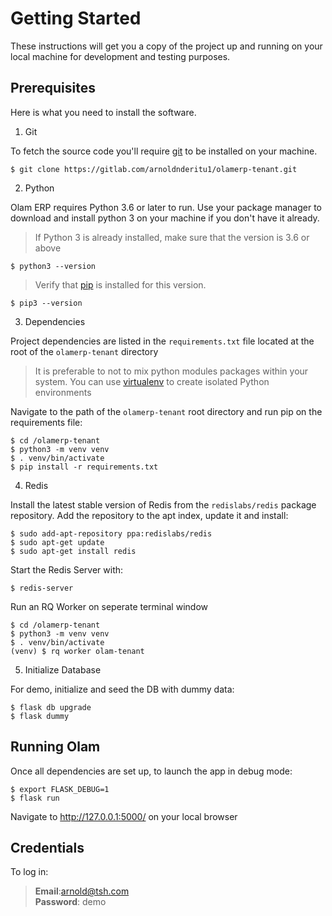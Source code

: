 # Getting Started
These instructions will get you a copy of the project up and running on your local machine for development and testing purposes. 

## Prerequisites
Here is what you need to install the software.

1. Git 

To fetch the source code you'll require [git](https://git-scm.com/) to be installed on your machine.

```
$ git clone https://gitlab.com/arnoldnderitu1/olamerp-tenant.git
```

2. Python

Olam ERP requires Python 3.6 or later to run. Use your package manager to download and install python 3 on your machine if you don't have it already.
> If Python 3 is already installed, make sure that the version is 3.6 or above 
```
$ python3 --version
```
> Verify that [pip](https://pip.pypa.io/) is installed for this version.
```
$ pip3 --version
```

3. Dependencies

Project dependencies are listed in the `requirements.txt` file located at the root of the `olamerp-tenant` directory
> It is preferable to not to mix python modules packages within your system. You can use [virtualenv](https://pypi.python.org/pypi/virtualenv) to create isolated Python environments

Navigate to the path of the `olamerp-tenant` root directory and run pip on the requirements file:
```
$ cd /olamerp-tenant
$ python3 -m venv venv
$ . venv/bin/activate
$ pip install -r requirements.txt
```

4. Redis

Install the latest stable version of Redis from the `redislabs/redis` package repository. Add the repository to the apt index, update it and install:
```
$ sudo add-apt-repository ppa:redislabs/redis
$ sudo apt-get update
$ sudo apt-get install redis
```
Start the Redis Server with:
```
$ redis-server
```
Run an RQ Worker on seperate terminal window
```
$ cd /olamerp-tenant
$ python3 -m venv venv
$ . venv/bin/activate
(venv) $ rq worker olam-tenant
```

5. Initialize Database

For demo, initialize and seed the DB with dummy data:
```
$ flask db upgrade
$ flask dummy
```

## Running Olam
Once all dependencies are set up, to launch the app in debug mode:
```
$ export FLASK_DEBUG=1
$ flask run
```

Navigate to http://127.0.0.1:5000/ on your local browser

## Credentials
To log in:

> **Email**:arnold@tsh.com<br>
> **Password**: demo
